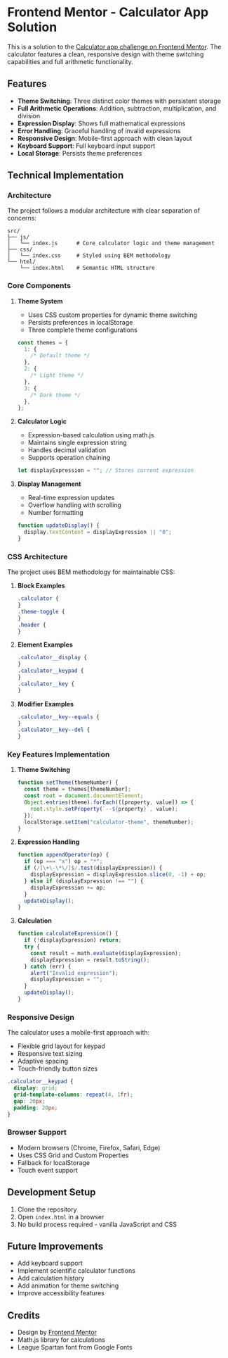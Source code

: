 # Frontend Mentor - Calculator App Solution

This is a solution to the [Calculator app challenge on Frontend Mentor](https://www.frontendmentor.io/challenges/calculator-app-9lteq5N29). The calculator features a clean, responsive design with theme switching capabilities and full arithmetic functionality.

## Features

- **Theme Switching**: Three distinct color themes with persistent storage
- **Full Arithmetic Operations**: Addition, subtraction, multiplication, and division
- **Expression Display**: Shows full mathematical expressions
- **Error Handling**: Graceful handling of invalid expressions
- **Responsive Design**: Mobile-first approach with clean layout
- **Keyboard Support**: Full keyboard input support
- **Local Storage**: Persists theme preferences

## Technical Implementation

### Architecture

The project follows a modular architecture with clear separation of concerns:

```
src/
├── js/
│   └── index.js      # Core calculator logic and theme management
├── css/
│   └── index.css     # Styled using BEM methodology
└── html/
    └── index.html    # Semantic HTML structure
```

### Core Components

1. **Theme System**

   - Uses CSS custom properties for dynamic theme switching
   - Persists preferences in localStorage
   - Three complete theme configurations

   ```javascript
   const themes = {
     1: {
       /* Default theme */
     },
     2: {
       /* Light theme */
     },
     3: {
       /* Dark theme */
     },
   };
   ```

2. **Calculator Logic**

   - Expression-based calculation using math.js
   - Maintains single expression string
   - Handles decimal validation
   - Supports operation chaining

   ```javascript
   let displayExpression = ""; // Stores current expression
   ```

3. **Display Management**
   - Real-time expression updates
   - Overflow handling with scrolling
   - Number formatting
   ```javascript
   function updateDisplay() {
     display.textContent = displayExpression || "0";
   }
   ```

### CSS Architecture

The project uses BEM methodology for maintainable CSS:

1. **Block Examples**

   ```css
   .calculator {
   }
   .theme-toggle {
   }
   .header {
   }
   ```

2. **Element Examples**

   ```css
   .calculator__display {
   }
   .calculator__keypad {
   }
   .calculator__key {
   }
   ```

3. **Modifier Examples**
   ```css
   .calculator__key--equals {
   }
   .calculator__key--del {
   }
   ```

### Key Features Implementation

1. **Theme Switching**

   ```javascript
   function setTheme(themeNumber) {
     const theme = themes[themeNumber];
     const root = document.documentElement;
     Object.entries(theme).forEach(([property, value]) => {
       root.style.setProperty(`--${property}`, value);
     });
     localStorage.setItem("calculator-theme", themeNumber);
   }
   ```

2. **Expression Handling**

   ```javascript
   function appendOperator(op) {
     if (op === "x") op = "*";
     if (/[\+\-\*\/]$/.test(displayExpression)) {
       displayExpression = displayExpression.slice(0, -1) + op;
     } else if (displayExpression !== "") {
       displayExpression += op;
     }
     updateDisplay();
   }
   ```

3. **Calculation**
   ```javascript
   function calculateExpression() {
     if (!displayExpression) return;
     try {
       const result = math.evaluate(displayExpression);
       displayExpression = result.toString();
     } catch (err) {
       alert("Invalid expression");
       displayExpression = "";
     }
     updateDisplay();
   }
   ```

### Responsive Design

The calculator uses a mobile-first approach with:

- Flexible grid layout for keypad
- Responsive text sizing
- Adaptive spacing
- Touch-friendly button sizes

```css
.calculator__keypad {
  display: grid;
  grid-template-columns: repeat(4, 1fr);
  gap: 20px;
  padding: 20px;
}
```

### Browser Support

- Modern browsers (Chrome, Firefox, Safari, Edge)
- Uses CSS Grid and Custom Properties
- Fallback for localStorage
- Touch event support

## Development Setup

1. Clone the repository
2. Open `index.html` in a browser
3. No build process required - vanilla JavaScript and CSS

## Future Improvements

- Add keyboard support
- Implement scientific calculator functions
- Add calculation history
- Add animation for theme switching
- Improve accessibility features

## Credits

- Design by [Frontend Mentor](https://www.frontendmentor.io)
- Math.js library for calculations
- League Spartan font from Google Fonts
